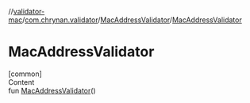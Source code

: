 //[validator-mac](../../../index.md)/[com.chrynan.validator](../index.md)/[MacAddressValidator](index.md)/[MacAddressValidator](-mac-address-validator.md)



# MacAddressValidator  
[common]  
Content  
fun [MacAddressValidator](-mac-address-validator.md)()  



